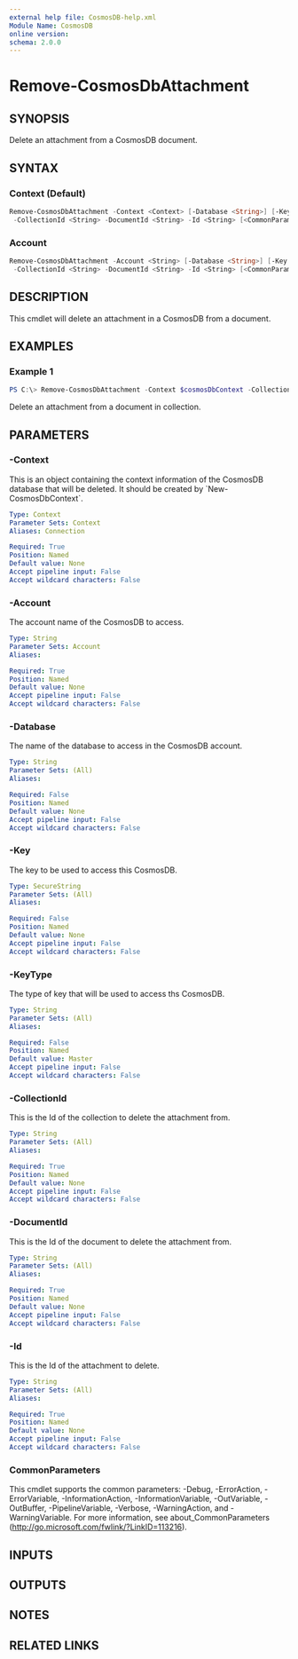 ```yaml
---
external help file: CosmosDB-help.xml
Module Name: CosmosDB
online version:
schema: 2.0.0
---
```


# Remove-CosmosDbAttachment

## SYNOPSIS

Delete an attachment from a CosmosDB document.

## SYNTAX

### Context (Default)

```powershell
Remove-CosmosDbAttachment -Context <Context> [-Database <String>] [-Key <SecureString>] [-KeyType <String>]
 -CollectionId <String> -DocumentId <String> -Id <String> [<CommonParameters>]
```

### Account

```powershell
Remove-CosmosDbAttachment -Account <String> [-Database <String>] [-Key <SecureString>] [-KeyType <String>]
 -CollectionId <String> -DocumentId <String> -Id <String> [<CommonParameters>]
```

## DESCRIPTION

This cmdlet will delete an attachment in a CosmosDB from a document.

## EXAMPLES

### Example 1

```powershell
PS C:\> Remove-CosmosDbAttachment -Context $cosmosDbContext -CollectionId 'MyNewCollection' -Id 'ac12345' -Id 'Image_2'
```

Delete an attachment from a document in collection.

## PARAMETERS

### -Context

This is an object containing the context information of the CosmosDB database
that will be deleted. It should be created by \`New-CosmosDbContext\`.

```yaml
Type: Context
Parameter Sets: Context
Aliases: Connection

Required: True
Position: Named
Default value: None
Accept pipeline input: False
Accept wildcard characters: False
```

### -Account

The account name of the CosmosDB to access.

```yaml
Type: String
Parameter Sets: Account
Aliases:

Required: True
Position: Named
Default value: None
Accept pipeline input: False
Accept wildcard characters: False
```

### -Database

The name of the database to access in the CosmosDB account.

```yaml
Type: String
Parameter Sets: (All)
Aliases:

Required: False
Position: Named
Default value: None
Accept pipeline input: False
Accept wildcard characters: False
```

### -Key

The key to be used to access this CosmosDB.

```yaml
Type: SecureString
Parameter Sets: (All)
Aliases:

Required: False
Position: Named
Default value: None
Accept pipeline input: False
Accept wildcard characters: False
```

### -KeyType

The type of key that will be used to access ths CosmosDB.

```yaml
Type: String
Parameter Sets: (All)
Aliases:

Required: False
Position: Named
Default value: Master
Accept pipeline input: False
Accept wildcard characters: False
```

### -CollectionId

This is the Id of the collection to delete the attachment from.

```yaml
Type: String
Parameter Sets: (All)
Aliases:

Required: True
Position: Named
Default value: None
Accept pipeline input: False
Accept wildcard characters: False
```

### -DocumentId

This is the Id of the document to delete the attachment from.

```yaml
Type: String
Parameter Sets: (All)
Aliases:

Required: True
Position: Named
Default value: None
Accept pipeline input: False
Accept wildcard characters: False
```

### -Id

This is the Id of the attachment to delete.

```yaml
Type: String
Parameter Sets: (All)
Aliases:

Required: True
Position: Named
Default value: None
Accept pipeline input: False
Accept wildcard characters: False
```

### CommonParameters

This cmdlet supports the common parameters: -Debug, -ErrorAction, -ErrorVariable, -InformationAction, -InformationVariable, -OutVariable, -OutBuffer, -PipelineVariable, -Verbose, -WarningAction, and -WarningVariable.
For more information, see about_CommonParameters (http://go.microsoft.com/fwlink/?LinkID=113216).

## INPUTS

## OUTPUTS

## NOTES

## RELATED LINKS

